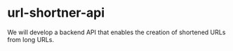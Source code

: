 # url-shortner-api
We will develop a backend API that enables the creation of shortened URLs from long URLs.
